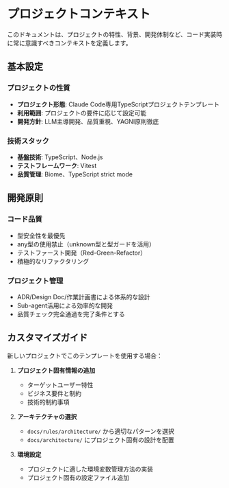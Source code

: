 # プロジェクトコンテキスト

このドキュメントは、プロジェクトの特性、背景、開発体制など、コード実装時に常に意識すべきコンテキストを定義します。

## 基本設定

### プロジェクトの性質
- **プロジェクト形態**: Claude Code専用TypeScriptプロジェクトテンプレート
- **利用範囲**: プロジェクトの要件に応じて設定可能
- **開発方針**: LLM主導開発、品質重視、YAGNI原則徹底

### 技術スタック
- **基盤技術**: TypeScript、Node.js
- **テストフレームワーク**: Vitest
- **品質管理**: Biome、TypeScript strict mode

## 開発原則

### コード品質
- 型安全性を最優先
- any型の使用禁止（unknown型と型ガードを活用）
- テストファースト開発（Red-Green-Refactor）
- 積極的なリファクタリング

### プロジェクト管理
- ADR/Design Doc/作業計画書による体系的な設計
- Sub-agent活用による効率的な開発
- 品質チェック完全通過を完了条件とする

## カスタマイズガイド

新しいプロジェクトでこのテンプレートを使用する場合：

1. **プロジェクト固有情報の追加**
   - ターゲットユーザー特性
   - ビジネス要件と制約
   - 技術的制約事項

2. **アーキテクチャの選択**
   - `docs/rules/architecture/` から適切なパターンを選択
   - `docs/architecture/` にプロジェクト固有の設計を配置

3. **環境設定**
   - プロジェクトに適した環境変数管理方法の実装
   - プロジェクト固有の設定ファイル追加